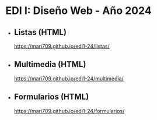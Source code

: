 # EDI I: Diseño Web - Año 2024
- ## Listas (HTML)
  https://mari709.github.io/edi1-24/listas/
- ## Multimedia (HTML)
  https://mari709.github.io/edi1-24/multimedia/
- ## Formularios (HTML)
  https://mari709.github.io/edi1-24/formularios/
